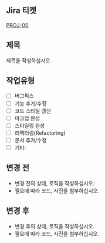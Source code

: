 ## Jira 티켓

[PROJ-00](https://jyjm.atlassian.net/browse/PROJ-00)

## 제목

제목을 작성하십시오.

## 작업유형

- [ ] 버그픽스
- [ ] 기능 추가/수정
- [ ] 코드 스타일 갱신
- [ ] 마크업 완성
- [ ] 스타일링 완성
- [ ] 리팩터링(Refactoring)
- [ ] 문서 추가/수정
- [ ] 기타:

## 변경 전

- 변경 전의 상태, 로직을 작성하십시오.
- 필요에 따라 코드, 사진을 첨부하십시오.

## 변경 후

- 변경 후의 상태, 로직을 작성하십시오.
- 필요에 따라 코드, 사진을 첨부하십시오.

